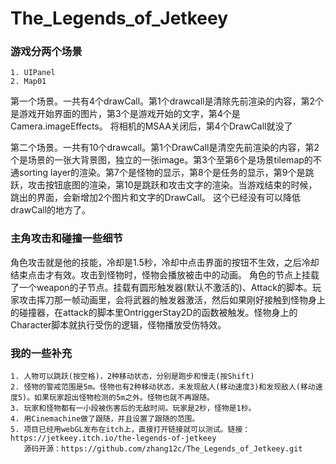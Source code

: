 # The_Legends_of_Jetkeey

### 游戏分两个场景
	1. UIPanel
	2. Map01 
第一个场景。一共有4个drawCall。第1个drawcall是清除先前渲染的内容，第2个是游戏开始界面的图片，第3个是游戏开始的文字，第4个是Camera.imageEffects。
将相机的MSAA关闭后，第4个DrawCall就没了

第二个场景。一共有10个drawcall。第1个DrawCall是清空先前渲染的内容，第2个是场景的一张大背景图，独立的一张image。第3个至第6个是场景tilemap的不通sorting layer的渲染。第7个是怪物的显示，第8个是任务的显示，第9个是跳跃，攻击按钮底图的渲染，第10是跳跃和攻击文字的渲染。当游戏结束的时候，跳出的界面，会新增加2个图片和文字的DrawCall。
这个已经没有可以降低drawCall的地方了。

### 主角攻击和碰撞一些细节

角色攻击就是他的技能，冷却是1.5秒，冷却中点击界面的按钮不生效，之后冷却结束点击才有效。攻击到怪物时，怪物会播放被击中的动画。
角色的节点上挂载了一个weapon的子节点。挂载有圆形触发器(默认不激活的)、Attack的脚本。玩家攻击挥刀那一帧动画里，会将武器的触发器激活，然后如果刚好接触到怪物身上的碰撞器，在attack的脚本里OntriggerStay2D的函数被触发。怪物身上的Character脚本就执行受伤的逻辑，怪物播放受伤特效。

### 我的一些补充
	1. 人物可以跳跃(按空格)，2种移动状态，分别是跑步和慢走(按Shift)
	2. 怪物的警戒范围是5m。怪物也有2种移动状态，未发现敌人(移动速度3)和发现敌人(移动速度5)。如果玩家超出怪物检测的5m之外。怪物也就不再跟随。
	3. 玩家和怪物都有一小段被伤害后的无敌时间。玩家是2秒，怪物是1秒。
	4. 用Cinemachine做了跟随，并且设置了跟随的范围。
	5. 项目已经用webGL发布在itch上，直接打开链接就可以测试。链接：https://jetkeey.itch.io/the-legends-of-jetkeey 
	   源码开源：https://github.com/zhang12c/The_Legends_of_Jetkeey.git

